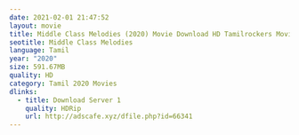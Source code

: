```yaml
---
date: 2021-02-01 21:47:52
layout: movie
title: Middle Class Melodies (2020) Movie Download HD Tamilrockers Moviesda
seotitle: Middle Class Melodies
language: Tamil
year: "2020"
size: 591.67MB
quality: HD
category: Tamil 2020 Movies
dlinks:
  - title: Download Server 1
    quality: HDRip
    url: http://adscafe.xyz/dfile.php?id=66341
---
```


